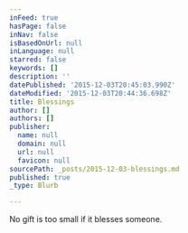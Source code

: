 ```yaml
---
inFeed: true
hasPage: false
inNav: false
isBasedOnUrl: null
inLanguage: null
starred: false
keywords: []
description: ''
datePublished: '2015-12-03T20:45:03.990Z'
dateModified: '2015-12-03T20:44:36.698Z'
title: Blessings
author: []
authors: []
publisher:
  name: null
  domain: null
  url: null
  favicon: null
sourcePath: _posts/2015-12-03-blessings.md
published: true
_type: Blurb

---
```

No gift is too small if it blesses someone.